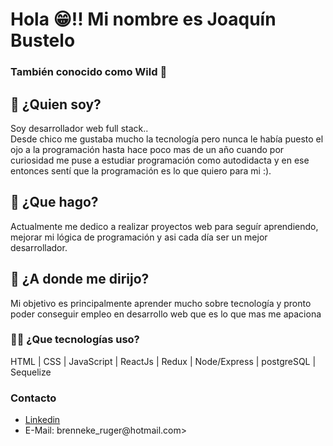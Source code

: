 <h1>Hola 😁!! Mi nombre es Joaquín Bustelo</h1>
<h3>También conocido como Wild 👀</h3>
<h2>💭 ¿Quien soy?</h2>
<p>Soy desarrollador web full stack..<br/>
Desde chico me gustaba mucho la tecnología pero nunca le había puesto el ojo a la programación hasta hace poco mas de un año cuando por curiosidad me puse a estudiar programación como autodidacta y en ese entonces sentí que la programación es lo que quiero para mi :).  </p>
<h2>🤺 ¿Que hago?</h2>
<p>Actualmente me dedico a realizar proyectos web para seguír aprendiendo, mejorar mi lógica de programación y asi cada día ser un mejor desarrollador.</p>
<h2>🚀 ¿A donde me dirijo?</h2>
<p>Mi objetivo es principalmente aprender mucho sobre tecnología y pronto poder conseguir empleo en desarrollo web que es lo que mas me apaciona</p>
<h3>🧑‍💻 ¿Que tecnologías uso?</h3>
<p>HTML | CSS | JavaScript | ReactJs | Redux | Node/Express | postgreSQL | Sequelize</p>
<h3> Contacto</h3>
<ul>
    <li><a href="https://www.linkedin.com/in/joaquin-bustelo-0593a9242/">Linkedin</a></li>
    <li>E-Mail: brenneke_ruger@hotmail.com></li>
</ul>
